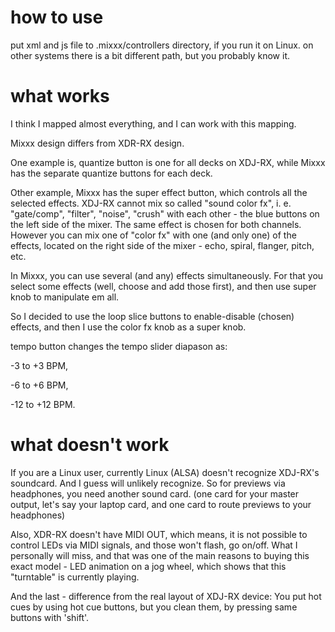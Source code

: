 how to use
==========

put xml and js file to .mixxx/controllers directory, if you run it on Linux.
on other systems there is a bit different path, but you probably know it.

what works
==========

I think I mapped almost everything, and I can work with this mapping.

Mixxx design differs from XDR-RX design.

One example is, quantize button is one for all decks on XDJ-RX, while Mixxx has the separate quantize buttons for each deck.

Other example, Mixxx has the super effect button, which controls all the selected effects.
XDJ-RX cannot mix so called "sound color fx", i. e. "gate/comp", "filter", "noise", "crush" with each other - the blue buttons on the left side of the mixer. The same effect is chosen for both channels.
However you can mix one of "color fx" with one (and only one) of the effects, located on the right side of the mixer - echo, spiral, flanger, pitch, etc.

In Mixxx, you can use several (and any) effects simultaneously. For that you select some effects (well, choose and add those first), and then use super knob to manipulate em all.

So I decided to use the loop slice buttons to enable-disable (chosen) effects, and then I use the color fx knob as a super knob.

tempo button changes the tempo slider diapason as:

-3 to +3 BPM, 

-6 to +6 BPM,

-12 to +12 BPM.

what doesn't work
=================

If you are a Linux user, currently Linux (ALSA) doesn't recognize XDJ-RX's soundcard. And I guess will unlikely recognize.
So for previews via headphones, you need another sound card. (one card for your master output, let's say your laptop card, and one card to route previews to your headphones)

Also, XDR-RX doesn't have MIDI OUT, which means, it is not possible to control LEDs via MIDI signals, and those won't flash, go on/off. What I personally will miss, and that was one of the main reasons to buying this exact model - LED animation on a jog wheel, which shows that this "turntable" is currently playing.

And the last - difference from the real layout of XDJ-RX device:
You put hot cues by using hot cue buttons, but you clean them, by pressing same buttons with 'shift'.

